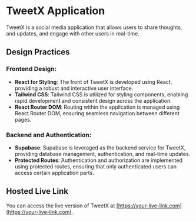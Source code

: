 

# TweetX Application

TweetX is a social media application that allows users to share thoughts, and updates, and engage with other users in real-time.

## Design Practices

### Frontend Design:
- **React for Styling**: The front of TweetX is developed using React, providing a robust and interactive user interface.
- **Tailwind CSS**: Tailwind CSS is utilized for styling components, enabling rapid development and consistent design across the application.
- **React Router DOM**: Routing within the application is managed using React Router DOM, ensuring seamless navigation between different pages.

### Backend and Authentication:
- **Supabase**: Supabase is leveraged as the backend service for TweetX, providing database management, authentication, and real-time updates.
- **Protected Routes**: Authentication and authorization are implemented using protected routes, ensuring that only authenticated users can access certain application parts.



## Hosted Live Link

You can access the live version of TweetX at [https://your-live-link.com](https://your-live-link.com).

